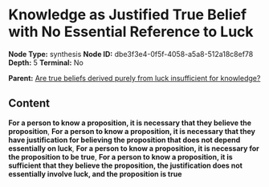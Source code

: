 # Knowledge as Justified True Belief with No Essential Reference to Luck

**Node Type:** synthesis
**Node ID:** dbe3f3e4-0f5f-4058-a5a8-512a18c8ef78
**Depth:** 5
**Terminal:** No

**Parent:** [Are true beliefs derived purely from luck insufficient for knowledge?](are-true-beliefs-derived-purely-from-luck-insufficient-for-knowledge-antithesis-c0619fde-acd2-47af-9f94-8c5d46321005.md)

## Content

**For a person to know a proposition, it is necessary that they believe the proposition**, **For a person to know a proposition, it is necessary that they have justification for believing the proposition that does not depend essentially on luck**, **For a person to know a proposition, it is necessary for the proposition to be true**, **For a person to know a proposition, it is sufficient that they believe the proposition, the justification does not essentially involve luck, and the proposition is true**
